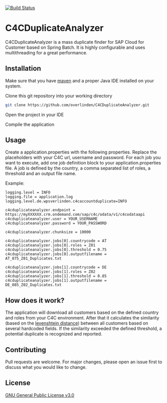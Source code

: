 [![Build Status](https://travis-ci.com/overlinden/C4CDuplicateAnalyzer.svg?branch=master)](https://travis-ci.com/overlinden/C4CDuplicateAnalyzer)
# C4CDuplicateAnalyzer

C4CDuplicateAnalyzer is a mass duplicate finder for SAP Cloud for Customer based on Spring Batch. It is highly configurable and uses multithreading for a great performance.

## Installation

Make sure that you have [maven](https://maven.apache.org/download.cgi) and a proper Java IDE installed on your system.

Clone this git repository into your working directory

```bash
git clone https://github.com/overlinden/C4CDuplicateAnalyzer.git
```

Open the project in your IDE

Compile the application

## Usage

Create a application.properties with the following properties. Replace the placeholders with your C4C url, username and password.
For each job you want to execute, add one job definition block to your application.properties file. A job is defined by the country, a comma separated list of roles, a threshold and an output file name. 

Example:

```properties 
logging.level = INFO
logging.file = application.log
logging.level.de.wpsverlinden.c4caccountduplicate=INFO

c4cduplicateanalyzer.endpoint = https://myXXXXXX.crm.ondemand.com/sap/c4c/odata/v1/c4codataapi
c4cduplicateanalyzer.user = YOUR_USERNAME
c4cduplicateanalyzer.password = YOUR_PASSWORD

c4cduplicateanalyzer.chunksize = 10000

c4cduplicateanalyzer.jobs[0].countrycode = AT
c4cduplicateanalyzer.jobs[0].roles = Z01
c4cduplicateanalyzer.jobs[0].threshold = 0.75
c4cduplicateanalyzer.jobs[0].outputfilename = AT_075_Z01_Duplicates.txt

c4cduplicateanalyzer.jobs[1].countrycode = DE
c4cduplicateanalyzer.jobs[1].roles = Z02
c4cduplicateanalyzer.jobs[1].threshold = 0.85
c4cduplicateanalyzer.jobs[1].outputfilename = DE_085_Z02_Duplicates.txt
```


## How does it work?

The application will download all customers based on the defined country and roles from your C4C environment. After that it calculates the similarity (based on the [levenshtein distance](https://en.wikipedia.org/wiki/Levenshtein_distance)) between all customers based on several hardcoded fields. If the similarity exceeded the defined threshold, a potential duplicate is recognized and reported.

## Contributing
Pull requests are welcome. For major changes, please open an issue first to discuss what you would like to change.

## License
[GNU General Public License v3.0](https://github.com/overlinden/C4CDuplicateAnalyzer/blob/master/LICENSE)
